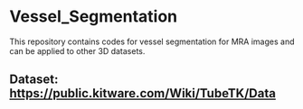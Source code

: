# Vessel_Segmentation
This repository contains codes for vessel segmentation for MRA images and can be applied to other 3D datasets.


## Dataset: https://public.kitware.com/Wiki/TubeTK/Data
